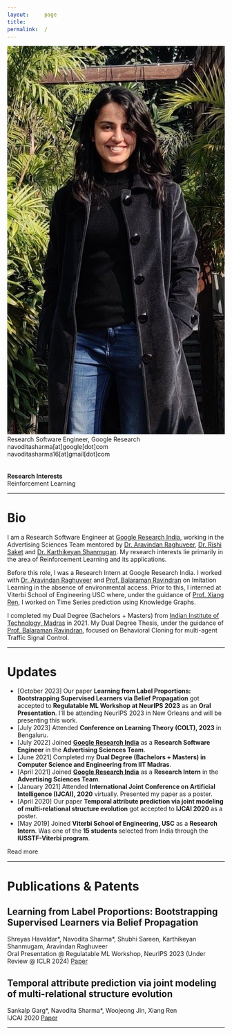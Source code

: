 ```yaml
---
layout:     page
title:
permalink:  /
---
```


<div class="row">
    <div class="col-sm-4 col-xs-8">
        <img src="/img/navs.jpg">
    </div>
    <div class="col-sm-6 col-xs-12" style="margin-bottom: 0;">
        Research Software Engineer, Google Research<br>
        navoditasharma[at]google[dot]com<br>
        navoditasharma16[at]gmail[dot]com<br>
        <br>
        <br>
        <b>Research Interests</b>
        <br>
        Reinforcement Learning
    </div>
</div>
<hr>


<a name="/bio"></a>
# Bio

I am a Research Software Engineer at [Google Research India](https://research.google/locations/india/), working in the Advertising Sciences Team mentored by [Dr. Aravindan Raghuveer](https://research.google/people/107631/), [Dr. Rishi Saket](https://research.google/people/107857/) and [Dr. Karthikeyan Shanmugan](https://research.google/people/KarthikeyanShanmugam/). My research interests lie primarily in the area of Reinforcement Learning and its applications.


Before this role, I was a Research Intern at Google Research India. I worked with [Dr. Aravindan Raghuveer](https://research.google/people/107631/) and [Prof. Balaraman Ravindran](http://www.cse.iitm.ac.in/~ravi/) on Imitation Learning in the absence of environmental access. Prior to this, I interned at Viterbi School of Engineering USC where, under the guidance of [Prof. Xiang Ren](https://shanzhenren.github.io), I worked on Time Series prediction using Knowledge Graphs.


I completed my Dual Degree (Bachelors + Masters) from [Indian Institute of Technology, Madras](https://www.iitm.ac.in) in 2021. My Dual Degree Thesis, under the guidance of [Prof. Balaraman Ravindran](http://www.cse.iitm.ac.in/~ravi/), focused on Behavioral Cloning for multi-agent Traffic Signal Control.

---

<a name="/news"></a>
# Updates
- [October 2023] Our paper **Learning from Label Proportions: Bootstrapping Supervised Learners via Belief Propagation** got accepted to **Regulatable ML Workshop at NeurIPS 2023** as an **Oral Presentation**. I'll be attending NeurIPS 2023 in New Orleans and will be presenting this work.
- [July 2023] Attended **Conference on Learning Theory (COLT), 2023** in Bengaluru.
- [July 2022] Joined [**Google Research India**](https://research.google/locations/india/) as a **Research Software Engineer** in the **Advertising Sciences Team**.
- [June 2021] Completed my **Dual Degree (Bachelors + Masters) in Computer Science and Engineering from IIT Madras**.
- [April 2021] Joined [**Google Research India**](https://research.google/locations/india/) as a **Research Intern** in the **Advertising Sciences Team**. 
- [January 2021] Attended **International Joint Conference on Artificial Intelligence (IJCAI), 2020** virtually. Presented my paper as a poster.
- [April 2020] Our paper **Temporal attribute prediction via joint modeling of multi-relational structure evolution** got accepted to **IJCAI 2020** as a poster.
- [May 2019] Joined **Viterbi School of Engineering, USC** as a **Research Intern**. Was one of the **15 students** selected from India through the **IUSSTF-Viterbi program**.

<div id="read-more-button">
    <a nohref>Read more</a>
</div>

<hr>


<a name="/publications"></a>
# Publications & Patents

<a name="/youdescribe-descriptions-1"></a>
<h2 class="pubt">Learning from Label Proportions: Bootstrapping Supervised Learners via Belief Propagation</h2>
<p class="pubd">
    <span class="authors">Shreyas Havaldar*, Navodita Sharma*, Shubhi Sareen, Karthikeyan Shanmugam, Aravindan Raghuveer </span> <br>
    <span class="conf">Oral Presentation @ Regulatable ML Workshop, NeurIPS 2023 (Under Review @ ICLR 2024)</span> <span class="links">
        <a target="_blank" href="https://arxiv.org/pdf/2310.08056.pdf">Paper</a>
    </span>
</p>
<!-- <img src="/img/aamas.png"> -->
<!-- <hr> -->

<a name="/youdescribe-descriptions-1"></a>
<h2 class="pubt">Temporal attribute prediction via joint modeling of multi-relational structure evolution</h2>
<p class="pubd">
    <span class="authors">Sankalp Garg*, Navodita Sharma*, Woojeong Jin, Xiang Ren</span><br> 
    <span class="conf">IJCAI 2020</span>  <span class="links">
        <a target="_blank" href="https://www.ijcai.org/Proceedings/2020/0386.pdf">Paper</a>
    </span>
</p>

<script src="/js/jquery.min.js"></script>
<script type="text/javascript">
    $('ul:gt(0) li:gt(6)').hide();
    $('#read-more-button > a').click(function() {
        $('ul:gt(0) li:gt(6)').show();
        $('#read-more-button').hide();
    });
</script>

---

